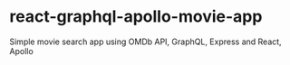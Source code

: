 # react-graphql-apollo-movie-app
Simple movie search app using OMDb API, GraphQL, Express and React, Apollo
